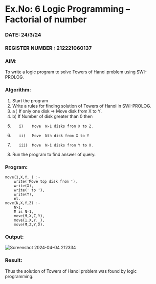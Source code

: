 # Ex.No: 6   Logic Programming – Factorial of number   
### DATE: 24/3/24                                                                           
### REGISTER NUMBER : 212221060137
### AIM: 
To  write  a logic program  to solve Towers of Hanoi problem  using SWI-PROLOG. 
### Algorithm:
1. Start the program
2.  Write a rules for finding solution of Towers of Hanoi in SWI-PROLOG.
3.  a )	If only one disk  => Move disk from X to Y.
4.  b)	If Number of disk greater than 0 then
5.        i)	Move  N-1 disks from X to Z.
6.        ii)	Move  Nth disk from X to Y
7.        iii)	Move  N-1 disks from Y to X.
8. Run the program  to find answer of  query.

### Program:
~~~
move(1,X,Y,_) :-  
    write('Move top disk from '), 
    write(X), 
    write(' to '), 
    write(Y), 
    nl. 
move(N,X,Y,Z) :- 
    N>1, 
    M is N-1, 
    move(M,X,Z,Y), 
    move(1,X,Y,_), 
    move(M,Z,Y,X).
~~~


### Output:
![Screenshot 2024-04-04 212334](https://github.com/lakshanad1306/AI_Lab_2023-24/assets/161121355/bb5c28e7-e0fb-41f0-9a5a-00a1355e39e7)




### Result:
Thus the solution of Towers of Hanoi problem was found by logic programming.
